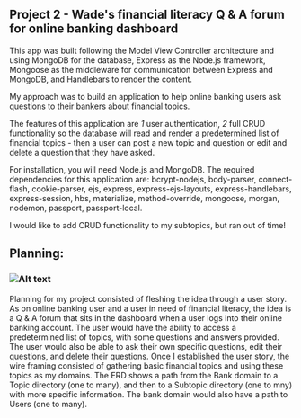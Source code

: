 ## Project 2 - Wade's financial literacy Q & A forum for online banking dashboard

 This app was built following the Model View Controller architecture and using MongoDB for the database, Express as the Node.js framework, Mongoose as the middleware for communication between Express and MongoDB, and Handlebars to render the content.

 My approach was to build an application to help online banking users ask questions to their bankers about financial topics.

 The features of this application are *1* user authentication, *2* full CRUD functionality so the database will read and render a predetermined list of financial topics - then a user can post a new topic and question or edit and delete a question that they have asked.

 For installation, you will need Node.js and MongoDB. The required dependencies for this application are: bcrypt-nodejs, body-parser, connect-flash, cookie-parser, ejs, express, express-ejs-layouts, express-handlebars, express-session, hbs, materialize, method-override, mongoose, morgan, nodemon, passport, passport-local.

 I would like to add CRUD functionality to my subtopics, but ran out of time!

## Planning:
### ![Alt text](domain_mode_erd.jpg)
 Planning for my project consisted of fleshing the idea through a user story. As on online banking user and a user in need of financial literacy, the idea is a Q & A forum that sits in the dashboard when a user logs into their online banking account. The user would have the ability to access a predetermined list of topics, with some questions and answers provided. The user would also be able to ask their own specific questions, edit their questions, and delete their questions. Once I established the user story, the wire framing consisted of gathering basic financial topics and using these topics as my domains. The ERD shows a path from the Bank domain to a Topic directory (one to many), and then to a Subtopic directory (one to mny) with more specific information. The bank domain would also have a path to Users (one to many).
